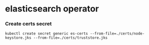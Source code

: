 # elasticsearch operator

### Create certs secret

```
kubectl create secret generic es-certs --from-file=./certs/node-keystore.jks --from-file=./certs/truststore.jks
```

